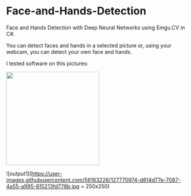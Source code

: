 # Face-and-Hands-Detection
Face and Hands Detection with Deep Neural Networks using Emgu.CV in C#.

You can detect faces and hands in a selected picture or, using your webcam, you can detect your own face and hands.

I tested software on this pictures:


<img src=https://user-images.githubusercontent.com/56163226/127770973-f9e4e727-ee92-4072-8a2d-d29ac62e65d4.jpg width="250" height="250">

![output1](https://user-images.githubusercontent.com/56163226/127770974-d814d77e-7087-4a55-a995-815213fd778b.jpg = 250x250)

